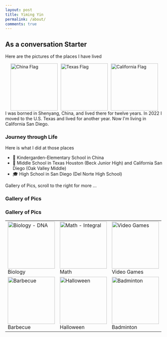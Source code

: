 ```yaml
---
layout: post
title: Yiming Yin
permalink: /about/
comments: true
---
```


## As a conversation Starter
Here are the pictures of the places I have lived
<div style="display: flex; gap: 10px; justify-content: center;">
  <!-- China -->
  <img src="https://flagpedia.net/data/flags/w580/cn.webp" alt="China Flag" style="width:150px; height:auto;">
  
  <!-- Texas -->
  <img src="https://upload.wikimedia.org/wikipedia/commons/f/f7/Flag_of_Texas.svg" alt="Texas Flag" style="width:150px; height:auto;">
  
  <!-- California -->
  <img src="https://upload.wikimedia.org/wikipedia/commons/0/01/Flag_of_California.svg" alt="California Flag" style="width:150px; height:auto;">
</div>
I was borned in Shenyang, China, and lived there for twelve years. In 2022 I moved to the U.S. Texas and lived for another year. Now I'm living in California San Diego.

<comment>

<comment>

### Journey through Life

Here is what I did at those places

- 🏫 Kindergarden-Elementary School in China
- 🏫 Middle School in Texas Houston (Beck Junior High) and California San Diego (Oak Valley Middle)
- 🎓 High School in San Diego (Del Norte High School)


<comment>
Gallery of Pics, scroll to the right for more ...
</comment>

### Gallery of Pics

<h3>Gallery of Pics</h3>

<table>
  <tr>
    <td><img src="https://upload.wikimedia.org/wikipedia/commons/3/3f/DNA_double_helix_vertical.png" alt="Biology - DNA" width="150"><br>Biology</td>
    <td><img src="https://upload.wikimedia.org/wikipedia/commons/3/3b/LaTeX_integral_example.svg" alt="Math - Integral" width="150"><br>Math</td>
    <td><img src="https://upload.wikimedia.org/wikipedia/commons/0/05/Video-Game-Controller-Icon.svg" alt="Video Games" width="150"><br>Video Games</td>
  </tr>
  <tr>
    <td><img src="https://upload.wikimedia.org/wikipedia/commons/7/7b/Barbecue_in_Thailand.jpg" alt="Barbecue" width="150"><br>Barbecue</td>
    <td><img src="https://upload.wikimedia.org/wikipedia/commons/5/50/Halloween_Pumpkins.jpg" alt="Halloween" width="150"><br>Halloween</td>
    <td><img src="https://upload.wikimedia.org/wikipedia/commons/4/4e/Badminton_rackets.jpg" alt="Badminton" width="150"><br>Badminton</td>
  </tr>
</table>
